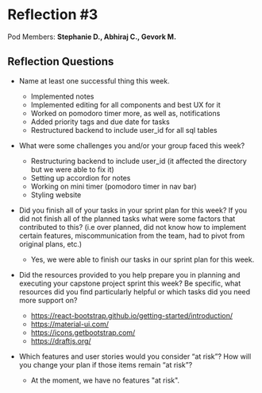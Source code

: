 # Reflection #3

Pod Members: **Stephanie D., Abhiraj C., Gevork M.**

## Reflection Questions

* Name at least one successful thing this week.

  - Implemented notes
  - Implemented editing for all components and best UX for it
  - Worked on pomodoro timer more, as well as, notifications
  - Added priority tags and due date for tasks
  - Restructured backend to include user_id for all sql tables

* What were some challenges you and/or your group faced this week?

  - Restructuring backend to include user_id (it affected the directory but we were able to fix it)
  - Setting up accordion for notes
  - Working on mini timer (pomodoro timer in nav bar)
  - Styling website

* Did you finish all of your tasks in your sprint plan for this week? If you did not finish all of the planned tasks what were some factors that contributed to this?  (i.e over planned, did not know how to implement certain features, miscommunication from the team, had to pivot from original plans, etc.)

  - Yes, we were able to finish our tasks in our sprint plan for this week.

* Did the resources provided to you help prepare you in planning and executing your capstone project sprint this week? Be specific, what resources did you find particularly helpful or which tasks did you need more support on?

  - https://react-bootstrap.github.io/getting-started/introduction/
  - https://material-ui.com/
  - https://icons.getbootstrap.com/
  - https://draftjs.org/

* Which features and user stories would you consider “at risk”? How will you change your plan if those items remain “at risk”?

  - At the moment, we have no features "at risk".
